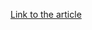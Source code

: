 [Link to the article](https://www.trendmicro.com/en_us/research/23/h/earth-estries-targets-government-tech-for-cyberespionage.html)
